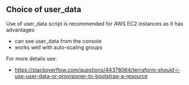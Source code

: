 
## Choice of user_data

Use of user_data script is recommended for AWS EC2 instances as it has advantages
- can see user_data from the console
- works well with auto-scaling groups

For more details see:
- https://stackoverflow.com/questions/44378064/terraform-should-i-use-user-data-or-provisioner-to-bootstrap-a-resource


